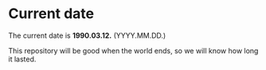 # Current date

The current date is **1990.03.12.** (YYYY.MM.DD.)

This repository will be good when the world ends, so we will know how long it lasted.